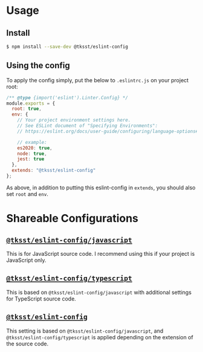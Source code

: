 # Usage

## Install

```bash
$ npm install --save-dev @tksst/eslint-config
```

## Using the config

To apply the config simply, put the below to `.eslintrc.js` on your project root:

```javascript
/** @type {import('eslint').Linter.Config} */
module.exports = {
  root: true,
  env: {
    // Your project environment settings here.
    // See ESLint document of "Specifying Environments":
    // https://eslint.org/docs/user-guide/configuring/language-options#specifying-environments

    // example:
    es2020: true,
    node: true,
    jest: true
  },
  extends: "@tksst/eslint-config"
};
```

As above, in addition to putting this eslint-config in `extends`, you should also set `root` and `env`.

# Shareable Configurations

## [`@tksst/eslint-config/javascript`](./javascript.js)

This is for JavaScript source code. I recommend using this if your project is JavaScript only.

## [`@tksst/eslint-config/typescript`](./typescript.js)

This is based on `@tksst/eslint-config/javascript` with additional settings for TypeScript source code.

## [`@tksst/eslint-config`](./index.js)

This setting is based on `@tksst/eslint-config/javascript`, and `@tksst/eslint-config/typescript` is applied depending on the extension of the source code.
